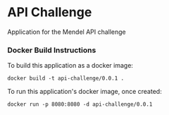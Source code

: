 # API Challenge

Application for the Mendel API challenge

### Docker Build Instructions
To build this application as a docker image:

`docker build -t api-challenge/0.0.1 .`

To run this application's docker image, once created:

`docker run -p 8080:8080 -d api-challenge/0.0.1`